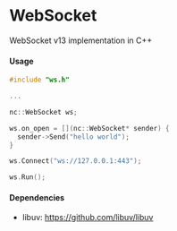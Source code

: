 # WebSocket
WebSocket v13 implementation in C++

#### Usage
```c++
#include "ws.h"

...

nc::WebSocket ws;

ws.on_open = [](nc::WebSocket* sender) {
  sender->Send("hello world");
}

ws.Connect("ws://127.0.0.1:443");

ws.Run();

```

#### Dependencies
* libuv: https://github.com/libuv/libuv

